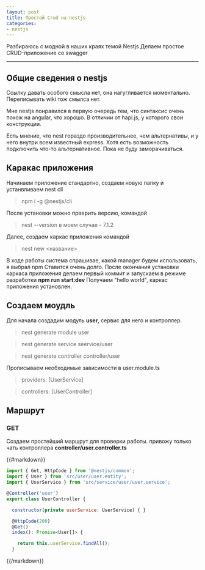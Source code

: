 ```yaml
---
layout: post
title: Простой Crud на nestjs
categories: 
- nestjs
---
```


Разбираюсь с модной в наших краях темой Nestjs
Делаем простое CRUD-приложение со swagger

---
## Общие сведения о nestjs

Ссылку давать особого смысла нет, она нагугливается моментально. 
Переписывать wiki тож смылса нет.

Мне nestjs понравился в первую очередь тем, что синтаксис очень похож на angular, что хорошо. В отличии от hapi.js,
у которого свои конструкции.

Есть мнение, что nest гораздо производительнее, чем альтернативы, и у него внутри всем известный express.
Хотя есть возможность подключить что-то альтернативное. Пока не буду заморачиваться.

## Каракас приложения

Начинаем приложение стандартно, создаем новую папку и устанвливаем nest cli
>npm i -g @nestjs/cli

После установки можно прверить версию, командой 
>nest --version   в моем случае - 7.1.2 

Далее, создаем каркас приложения командой
>nest new <название>

В ходе работы система спрашивае, какой manager будем использовать, я выбрал npm
Ставится очень долго. 
После окончания установки каркаса приложения делаем первый коммит и запускаем в режиме разработки **npm run start:dev**
Получаем "hello world", каркас приложения установлен.

## Создаем моудль 
Для начала создадим модуль **user**, сервис для него и контроллер.

>nest generate module user

>nest generate service seervice/user

>nest generate controller controller/user

Прописываем необходимые зависимости в user.module.ts 
>providers: [UserService]

>controllers: [UserController] 

## Маршрут
### GET

Создаем простейший маршрут для проверки работы.
привожу только чать контроллера **controller/user.controller.ts**

{{#markdown}}
``` js
import { Get, HttpCode } from '@nestjs/common';
import { User } from 'src/user/user.entity';
import { UserService } from 'src/service/user/user.service';

@Controller('user')
export class UserController {

  constructor(private userService: UserService) { }

  @HttpCode(200)
  @Get()
  index(): Promise<User[]> {

    return this.userService.findAll();
  }
```
{{/markdown}}




